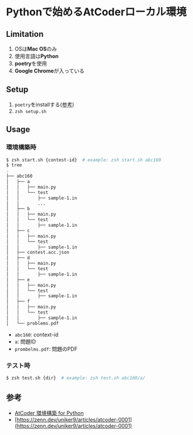# Pythonで始めるAtCoderローカル環境

## Limitation

1. OSは**Mac OS**のみ
2. 使用言語は**Python**
3. **poetry**を使用
4. **Google Chrome**が入っている

## Setup

1. `poetry`をinstallする([参考](https://python-poetry.org/docs/))
2. `zsh setup.sh`

## Usage

### 環境構築時

```sh
$ zsh start.sh {contest-id}  # example: zsh start.sh abc160
$ tree
.
├── abc160
│   ├── a
│   │   ├── main.py
│   │   └── test
│   │       ├── sample-1.in
│   │       ...
│   ├── b
│   │   ├── main.py
│   │   └── test
│   │       ├── sample-1.in
│   ├── c
│   │   ├── main.py
│   │   └── test
│   │       ├── sample-1.in
│   ├── contest.acc.json
│   ├── d
│   │   ├── main.py
│   │   └── test
│   │       ├── sample-1.in
│   ├── e
│   │   ├── main.py
│   │   └── test
│   │       ├── sample-1.in
│   ├── f
│   │   ├── main.py
│   │   └── test
│   │       ├── sample-1.in
│   └── problems.pdf
```

- `abc160`: context-id
- `a`: 問題ID
- `prombelms.pdf`: 問題のPDF

### テスト時

```sh
$ zsh test.sh {dir}  # example: zsh test.sh abc160/a/
```

## 参考

- [AtCoder 環境構築 for Python](https://scrapbox.io/hitech/%F0%9F%8F%83_AtCoder_%E7%92%B0%E5%A2%83%E6%A7%8B%E7%AF%89_for_Python)
- [https://zenn.dev/uniker9/articles/atcoder-0001](https://zenn.dev/uniker9/articles/atcoder-0001)